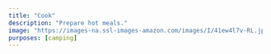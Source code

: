 ```yaml
---
title: "Cook"
description: "Prepare hot meals."
image: "https://images-na.ssl-images-amazon.com/images/I/41ew4l7v-RL.jpg"
purposes: [camping]
---
```

